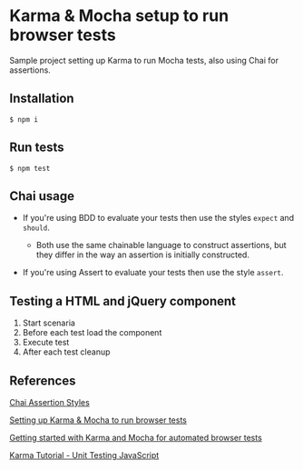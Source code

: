 # Karma & Mocha setup to run browser tests

Sample project setting up Karma to run Mocha tests, also using Chai for assertions.

## Installation

`$ npm i`

## Run tests

`$ npm test`

## Chai usage

- If you're using BDD to evaluate your tests then use the styles `expect` and `should`.

  - Both use the same chainable language to construct assertions, but they differ in the way an assertion is initially constructed.

- If you're using Assert to evaluate your tests then use the style `assert`.

## Testing a HTML and jQuery component

1. Start scenaria
2. Before each test load the component
3. Execute test
4. After each test cleanup

## References

[Chai Assertion Styles](https://www.chaijs.com/guide/styles/)

[Setting up Karma & Mocha to run browser tests](https://github.com/jazanne/karma-mocha-example)

[Getting started with Karma and Mocha for automated browser tests](https://jazanne.com/2018/09/10/getting-started-with-karma-and-mocha-for-automated-browser-tests/)

[Karma Tutorial - Unit Testing JavaScript](http://www.bradoncode.com/blog/2015/02/27/karma-tutorial/)
